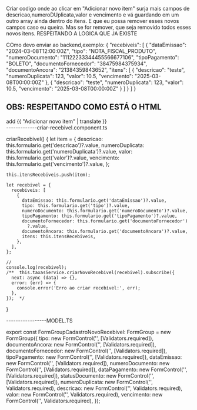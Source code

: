 Criar codigo onde ao clicar em "Adicionar novo item" surja mais campos de descricao,numeroDUplicata,valor e vencimento e vá guardando em um outro array ainda dentro do itens. E que eu possa remover esses novos campos caso eu queira. Mas se for remover, que seja removido todos esses novos itens. RESPEITANDO A LOGICA QUE JA EXISTE

COmo devo enviar ao backend,exemplo:
{
"recebiveis": [
{
"dataEmissao": "2024-03-08T12:00:00Z",
"tipo": "NOTA_FISCAL_PRODUTO",
"numeroDocumento": "11122233344455566677106",
"tipoPagamento": "BOLETO",
"documentoFornecedor": "38475984375934",
"documentoAncora": "21384359843652",
"itens": [
{
"descricao": "teste",
"numeroDuplicata": 123,
"valor": 10.5,
"vencimento": "2025-03-08T00:00:00Z"
},
{
"descricao": "teste",
"numeroDuplicata": 123,
"valor": 10.5,
"vencimento": "2025-03-08T00:00:00Z"
}
]
}
]
}

OBS: RESPEITANDO COMO ESTÁ O HTML
-----------------------------------------------------
<div class="mt-2 px-5 pb-5">
  <div class="mt-3 flex flex-col p-5 card">
    <form class="px-4" [formGroup]="formulario">
      <div
        *ngFor="let linha of estruturaFormularioDescricao.linhas"
        [class]="linha.className"
      >
        <div *ngFor="let campo of linha.linha" [class]="campo.className">
          <app-input
            [type]="campo.type"
            [formControlName]="campo.formControlName"
            [placeholder]="campo.placeholder"
            [form]="formulario"
            [label]="campo.label"
            [options]="campo.options"
          ></app-input>
        </div>
      </div>
    </form>
    <div class="mt-8 mb-6">
      <a
        class="addRepresentante flex text-primary-color hover:text-primary-color-3"
        role="button"
        (click)="addNovoItem()"
      >
        <mat-icon class="-mt-1.5 iconAdd">add</mat-icon>
        <span class="ml-2 text-sm font-semibold"
          >{{ "Adicionar novo item" | translate }}</span
        >
      </a>
    </div>
  </div>
</div>
-------------criar-recebivel.component.ts

  criarRecebivel() {
    let item = {
      descricao: this.formulario.get('descricao')?.value,
      numeroDuplicata: this.formulario.get('numeroDuplicata')?.value,
      valor: this.formulario.get('valor')?.value,
      vencimento: this.formulario.get('vencimento')?.value,
    };

    this.itensRecebiveis.push(item);

    let recebivel = {
      recebiveis: [
        {
          dataEmissao: this.formulario.get('dataEmissao')?.value,
          tipo: this.formulario.get('tipo')?.value,
          numeroDocumento: this.formulario.get('numeroDocumento')?.value,
          tipoPagamento: this.formulario.get('tipoPagamento')?.value,
          documentoFornecedor: this.formulario.get('documentoFornecedor')
            ?.value,
          documentoAncora: this.formulario.get('documentoAncora')?.value,
          itens: this.itensRecebiveis,
        },
      ],
    };

    //
    console.log(recebivel);
    /**  this.taxasService.criarNovoRecebivel(recebivel).subscribe({
      next: async (data) => {},
      error: (err) => {
        console.error('Erro ao criar recebível:', err);
      },
    });  */
  }

  -----------------MODEL.TS

export const FormGroupCadastroNovoRecebivel: FormGroup = new FormGroup({ tipo:
new FormControl('', [Validators.required]), documentoAncora: new FormControl('',
[Validators.required]), documentoFornecedor: new FormControl('',
[Validators.required]), tipoPagamento: new FormControl('',
[Validators.required]), dataEmissao: new FormControl('', [Validators.required]),
numeroDocumento: new FormControl('', [Validators.required]), dataPagamento: new
FormControl('', [Validators.required]), statusDocumento: new FormControl('',
[Validators.required]), numeroDuplicata: new FormControl('',
Validators.required), descricao: new FormControl('', Validators.required),
valor: new FormControl('', Validators.required), vencimento: new FormControl('',
Validators.required), });